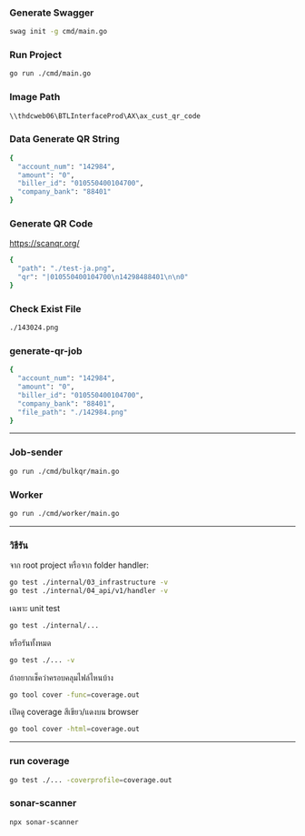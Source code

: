 ### Generate Swagger
```bash
swag init -g cmd/main.go
```

### Run Project
```bash
go run ./cmd/main.go
```

### Image Path
```bash
\\thdcweb06\BTLInterfaceProd\AX\ax_cust_qr_code
```

### Data Generate QR String
```bash
{
  "account_num": "142984",
  "amount": "0",
  "biller_id": "010550400104700",
  "company_bank": "88401"
}
```
### Generate QR Code
https://scanqr.org/
```bash
{
  "path": "./test-ja.png",
  "qr": "|010550400104700\n14298488401\n\n0"
}
```

### Check Exist File
```bash
./143024.png
```

### generate-qr-job
```bash
{
  "account_num": "142984",
  "amount": "0",
  "biller_id": "010550400104700",
  "company_bank": "88401",
  "file_path": "./142984.png"
}
```
---
### Job-sender
```bash
go run ./cmd/bulkqr/main.go
```
### Worker
```bash
go run ./cmd/worker/main.go
```
---
### วิธีรัน
จาก root project หรือจาก folder handler:
```bash
go test ./internal/03_infrastructure -v
go test ./internal/04_api/v1/handler -v
```
เฉพาะ unit test
```bash
go test ./internal/...
```
หรือรันทั้งหมด
```bash
go test ./... -v
```
ถ้าอยากเช็คว่าครอบคลุมไฟล์ไหนบ้าง
```bash
go tool cover -func=coverage.out
```
เปิดดู coverage สีเขียว/แดงบน browser
```bash
go tool cover -html=coverage.out
```
---
### run coverage
```bash
go test ./... -coverprofile=coverage.out
```
### sonar-scanner
```bash
ืnpx sonar-scanner
```